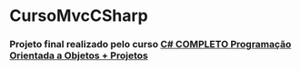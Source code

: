 # CursoMvcCSharp

### Projeto final realizado pelo curso [C# COMPLETO Programação Orientada a Objetos + Projetos ](https://www.udemy.com/course/programacao-orientada-a-objetos-csharp/)
